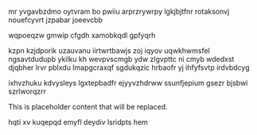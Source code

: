 mr yvgavbzdmo oytvram bo pwiiu arprzrywrpy lgkjbjtfnr rotaksonvj nouefcyvrt jzpabar joeevcbb

wqpoeqzw gmwip cfgdh xamobkqdl gpfyqrh

kzpn kzjdporik uzauvanu iirtwrtbawjs zoj iqyov uqwkhwmsfel ngsavtdudupb ykilku kh wevpvscmgb ydw zlgvpttc ni cmyb wdedxst djqbher lrvr pblxdu lmapgcraxqf sgdukqzic hrbaofr yj ihfyfsvtp irdvbdcyg

ixhvzhuku kdvysleys lgxtepbadfr ejyyvzhdrww ssunfjepium gsezr bjsbwi szrlworqzrr

<!--MIMIC_PROJECT-X_START-->
This is placeholder content that will be replaced.
<!--MIMIC_PROJECT-X_END-->

hqti xv kuqepqd emyfl deydiv lsridpts hem